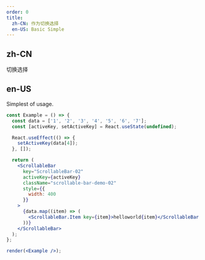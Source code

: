 ```yaml
---
order: 0
title:
  zh-CN: 作为切换选择
  en-US: Basic Simple
---
```


## zh-CN

切换选择

## en-US

Simplest of usage.

```jsx
const Example = () => {
  const data = ['1', '2', '3', '4', '5', '6', '7'];
  const [activeKey, setActiveKey] = React.useState(undefined);

  React.useEffect(() => {
    setActiveKey(data[4]);
  }, []);

  return (
    <ScrollableBar
      key="ScrollableBar-02"
      activeKey={activeKey}
      className="scrollable-bar-demo-02"
      style={{
        width: 400
      }}
    >
      {data.map((item) => (
        <ScrollableBar.Item key={item}>helloworld{item}</ScrollableBar.Item>
      ))}
    </ScrollableBar>
  );
};

render(<Example />);
```

<style>
  .scrollable-bar-demo-02 {
    .ant-plus-scrollable-bar-item {
      cursor: pointer;
      padding: 0 10px;
    }

    .ant-plus-scrollable-bar-item-active {
      background: #1890ff
    }
  }
</style>
